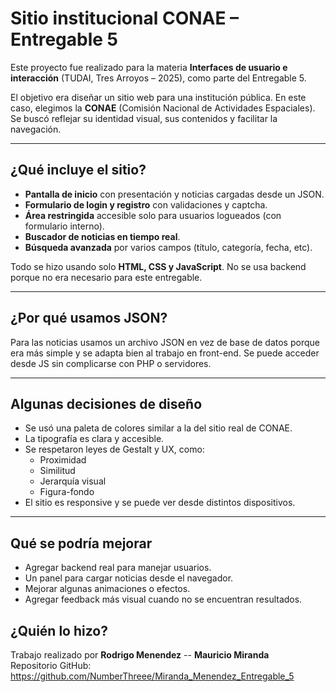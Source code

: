 # Sitio institucional CONAE – Entregable 5

Este proyecto fue realizado para la materia **Interfaces de usuario e interacción** (TUDAI, Tres Arroyos – 2025), como parte del Entregable 5.

El objetivo era diseñar un sitio web para una institución pública. En este caso, elegimos la **CONAE** (Comisión Nacional de Actividades Espaciales). Se buscó reflejar su identidad visual, sus contenidos y facilitar la navegación.

---

## ¿Qué incluye el sitio?

- **Pantalla de inicio** con presentación y noticias cargadas desde un JSON.
- **Formulario de login y registro** con validaciones y captcha.
- **Área restringida** accesible solo para usuarios logueados (con formulario interno).
- **Buscador de noticias en tiempo real**.
- **Búsqueda avanzada** por varios campos (título, categoría, fecha, etc).

Todo se hizo usando solo **HTML, CSS y JavaScript**. No se usa backend porque no era necesario para este entregable.

---

## ¿Por qué usamos JSON?

Para las noticias usamos un archivo JSON en vez de base de datos porque era más simple y se adapta bien al trabajo en front-end. Se puede acceder desde JS sin complicarse con PHP o servidores.

---

## Algunas decisiones de diseño

- Se usó una paleta de colores similar a la del sitio real de CONAE.
- La tipografía es clara y accesible.
- Se respetaron leyes de Gestalt y UX, como:
  - Proximidad
  - Similitud
  - Jerarquía visual
  - Figura-fondo
- El sitio es responsive y se puede ver desde distintos dispositivos.

---

## Qué se podría mejorar 

- Agregar backend real para manejar usuarios.
- Un panel para cargar noticias desde el navegador.
- Mejorar algunas animaciones o efectos.
- Agregar feedback más visual cuando no se encuentran resultados.

## ¿Quién lo hizo?

Trabajo realizado por  **Rodrigo Menendez** -- **Mauricio Miranda**  
Repositorio GitHub: https://github.com/NumberThreee/Miranda_Menendez_Entregable_5

